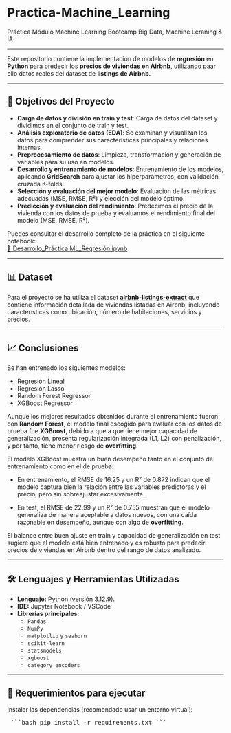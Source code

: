 # Practica-Machine_Learning
Práctica Módulo Machine Learning Bootcamp Big Data, Machine Leraning &amp; IA
___

Este repositorio contiene la implementación de modelos de **regresión** en **Python** para predecir los **precios de viviendas en Airbnb**, utilizando paar ello datos reales del dataset de **listings de Airbnb**.

---

## 🎯 Objetivos del Proyecto
- **Carga de datos y división en train y test**: Carga de datos del dataset y dividimos en el conjunto de train y test.
- **Análisis exploratorio de datos (EDA)**: Se examinan y visualizan los datos para comprender sus características principales y relaciones internas.    
- **Preprocesamiento de datos**: Limpieza, transformación y generación de variables para su uso en modelos.  
- **Desarrollo y entrenamiento de modelos**: Entrenamiento de los modelos, aplicando **GridSearch** para ajustar los hiperparámetros, con validación cruzada K-folds.
- **Selección y evaluación del mejor modelo**: Evaluación de las métricas adecuadas (MSE, RMSE, R²) y elección del modelo óptimo.
- **Predicción y evaluación del rendimiento**: Predecimos el precio de la vivienda con los datos de prueba y evaluamos el rendimiento final del modelo (MSE, RMSE, R²).

Puedes consultar el desarrollo completo de la práctica en el siguiente notebook:  
[📓 Desarrollo_Práctica ML_Regresión.ipynb](https://github.com/Leticia2512/Practica-Machine_Learning/blob/main/Desarrollo_Pra%CC%81ctica%20ML_Regresio%CC%81n.ipynb)

---

## 📊 Dataset
Para el proyecto se ha utiliza el dataset [**airbnb-listings-extract**](https://github.com/Leticia2512/Practica-Machine_Learning/blob/main/airbnb-listings-extract.csv.zip) que contiene información detallada de viviendas listadas en Airbnb, incluyendo características como ubicación, número de habitaciones, servicios y precios.

---

## 📈 Conclusiones
Se han entrenado los siguientes modelos:
  - Regresión Lineal  
  - Regresión Lasso  
  - Random Forest Regressor  
  - XGBoost Regressor
    
Aunque los mejores resultados obtenidos durante el entrenamiento fueron con **Random Forest**, el modelo final escogido para evaluar con los datos de prueba fue **XGBoost**, debido a que a que tiene mejor capacidad de generalización, presenta regularización integrada (L1, L2) con penalización, y por tanto, tiene menor riesgo de **overfitting**.

El modelo XGBoost muestra un buen desempeño tanto en el conjunto de entrenamiento como en el de prueba.

- En entrenamiento, el RMSE de 16.25 y un R² de 0.872 indican que el modelo captura bien la relación entre las variables predictoras y el precio, pero sin sobreajustar excesivamente.

- En test, el RMSE de 22.99 y un R² de 0.755 muestran que el modelo generaliza de manera aceptable a datos nuevos, con una caída razonable en desempeño, aunque con algo de **overfitting**.

El balance entre buen ajuste en train y capacidad de generalización en test sugiere que el modelo está bien entrenado y es robusto para predecir precios de viviendas en Airbnb dentro del rango de datos analizado.

---

## 🛠️ Lenguajes y Herramientas Utilizadas
- **Lenguaje:** Python (versión 3.12.9).
- **IDE:** Jupyter Notebook / VSCode  
- **Librerías principales:**  
  - `Pandas`  
  - `NumPy`  
  - `matplotlib` y `seaborn`  
  - `scikit-learn`  
  - `statsmodels`  
  - `xgboost`  
  - `category_encoders`  

___

## 🚀 Requerimientos para ejecutar
  
Instalar las dependencias (recomendado usar un entorno virtual):
<pre> ```bash pip install -r requirements.txt ``` </pre>


